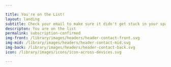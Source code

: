 ```yaml
---

title: You're on the List!
layout: landing
subtitle: Check your email to make sure it didn't get stuck in your spam.
descripton: You are on the list
permalink: subscription-confirmed
img-front: /library/images/headers/header-contact-front.svg
img-mid: /library/images/headers/header-contact-mid.svg
img-back: /library/images/headers/header-contact-back.svg
icon: /library/images/icons/icon-across-devices.svg

---
```

